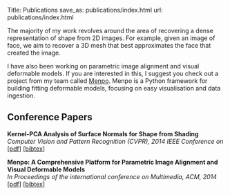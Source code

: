 Title: Publications
save_as: publications/index.html
url: publications/index.html

The majority of my work revolves around the area of recovering a dense 
representation of shape from 2D images. For example, given an image of face,
we aim to recover a 3D mesh that best approximates the face that created
the image.

I have also been working on parametric image alignment and visual deformable
models. If you are interested in this, I suggest you check out a project 
from my team called [Menpo](http://menpo.io). Menpo is a Python framework
for building fitting deformable models, focusing on easy visualisation
and data ingestion.

## Conference Papers
**Kernel-PCA Analysis of Surface Normals for Shape from Shading**  
*Computer Vision and Pattern Recognition (CVPR), 2014 IEEE Conference on*  
[[pdf](http://ibug.doc.ic.ac.uk/media/uploads/documents/kpca_shape_from_shading.pdf)]
[[bibtex]({filename}/publications/cvpr2014.bib)]

**Menpo: A Comprehensive Platform for Parametric Image Alignment and Visual Deformable Models**  
*In Proceedings of the international conference on Multimedia, ACM, 2014*  
[[pdf](http://www.menpo.io/pages/paper/Menpo_ACM_MM_2014.pdf)]
[[bibtex](http://www.menpo.io/pages/paper/menpo.bib)]

